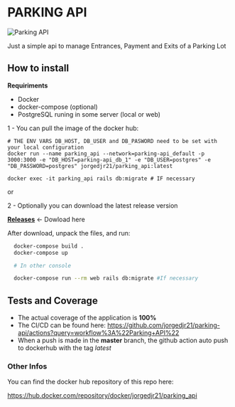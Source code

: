 # PARKING API

![Parking API](https://github.com/jorgedjr21/parking-api/workflows/Parking%20API/badge.svg?branch=master)

Just a simple api to manage Entrances, Payment and Exits of a Parking Lot


## How to install

 **Requiriments** 
 - Docker
 - docker-compose (optional)
 - PostgreSQL runing in some server (local or web)

1 - You can pull the image of the docker hub:

```shell
# THE ENV VARS DB_HOST, DB_USER and DB_PASWORD need to be set with your local configuration
docker run --name parking_api --network=parking-api_default -p 3000:3000 -e "DB_HOST=parking-api_db_1" -e "DB_USER=postgres" -e "DB_PASSWORD=postgres" jorgedjr21/parking_api:latest 

docker exec -it parking_api rails db:migrate # IF necessary
```

or

2 - Optionally you can download the latest release version

**[Releases](https://github.com/jorgedjr21/parking-api/releases)** <- Dowload here

After download, unpack the files, and run:

```sh
  docker-compose build .
  docker-compose up

  # In other console

  docker-compose run --rm web rails db:migrate #If necessary
```

## Tests and Coverage

- The actual coverage of the application is **100%**
- The CI/CD can be found here:  https://github.com/jorgedjr21/parking-api/actions?query=workflow%3A%22Parking+API%22
- When a push is made in the **master** branch, the github action auto push to dockerhub with the tag *latest*

### Other Infos

You can find the docker hub repository of this repo here:

https://hub.docker.com/repository/docker/jorgedjr21/parking_api
